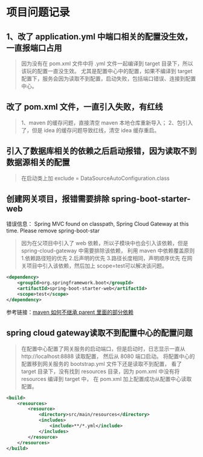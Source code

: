 # 项目问题记录


## 1、改了 application.yml 中端口相关的配置没生效，一直报端口占用
> 因为没有在 pom.xml 文件中将 .yml 文件一起编译到 target 目录下，所以该玩的配置一直没生效。
> 尤其是配置中心中的配置，如果不编译到 target 配置下，服务会因为读取不到配置，启动失败，包括端口错误、连接到配置中心。


## 改了 pom.xml 文件，一直引入失败，有红线
> 1、maven 的缓存问题，直接清空 maven 本地仓库重新导入；
> 2、包引入了，但是 idea 的缓存问题导致红线，清空 idea 缓存重启。


## 引入了数据库相关的依赖之后启动报错，因为读取不到数据源相关的配置
> 在启动类上加 exclude = DataSourceAutoConfiguration.class


## 创建网关项目，报错需要排除 spring-boot-starter-web
错误信息：
Spring MVC found on classpath, Spring Cloud Gateway at this time. Please remove spring-boot-star
> 因为在父项目中引入了 web 依赖，所以子模块中也会引入该依赖，但是 spring-cloud-gateway 中需要排除该依赖，
> 利用 maven 中依赖覆盖原则
> 1.依赖路径短的优先
> 2.后声明的优先
> 3.路径长度相同，声明顺序优先
> 在网关项目中引入该依赖，然后加上 scope=test可以解决该问题。
```xml
<dependency>
    <groupId>org.springframework.boot</groupId>
    <artifactId>spring-boot-starter-web</artifactId>
    <scope>test</scope>
</dependency>
```
参考链接：[maven 如何不继承 parent 里面的部分依赖](https://www.oschina.net/question/1756518_221515)


## spring cloud gateway读取不到配置中心的配置问题
> 在配置中心配置了网关服务的启动端口，但是启动时，日志显示一直从 http://localhost:8888 读取配置，
> 然后从 8080 端口启动。
> 将配置中心的配置移到网关服务的 bootstrap.yml 文件下还是读取不到配置，
> 看了 target 目录下，没有找到 resources 目录，因为 pom.xml 中没有将 resources 编译到 target 中，
> 在 pom.xml 加上配置成功从配置中心读取配置。

```xml
<build>
    <resources>
        <resource>
            <directory>src/main/resources</directory>
            <includes>
                <include>**/*.yml</include>
            </includes>
        </resource>
    </resources>
</build>
```
